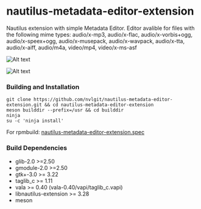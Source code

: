 # nautilus-metadata-editor-extension
Nautilus extension with simple Metadata Editor. Editor avalible for files with the following mime types: audio/x-mp3, audio/x-flac, audio/x-vorbis+ogg, audio/x-speex+ogg, audio/x-musepack, audio/x-wavpack, audio/x-tta, audio/x-aiff, audio/m4a, video/mp4, video/x-ms-asf

![Alt text](https://user-images.githubusercontent.com/29505119/41529838-11a7645c-72f7-11e8-93b9-618e43b3f94f.png)

![Alt text](https://user-images.githubusercontent.com/29505119/41529848-1ac31496-72f7-11e8-8561-0e23cc5d33a6.png)

### Building and Installation

    git clone https://github.com/nvlgit/nautilus-metadata-editor-extension.git && cd nautilus-metadata-editor-extension
    meson builddir --prefix=/usr && cd builddir
    ninja
    su -c 'ninja install'

For rpmbuild: <a href="https://github.com/nvlgit/fedora-specs/blob/master/nautilus-metadata-editor-extension.spec">nautilus-metadata-editor-extension.spec</a> 

### Build Dependencies
* glib-2.0 >=2.50
* gmodule-2.0 >=2.50
* gtk+-3.0 >= 3.22
* taglib_c >= 1.11
* vala >= 0.40 (vala-0.40/vapi/taglib_c.vapi)
* libnautilus-extension >= 3.28
* meson

